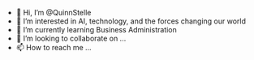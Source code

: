 - 👋 Hi, I’m @QuinnStelle
- 👀 I’m interested in AI, technology, and the forces changing our world
- 🌱 I’m currently learning Business Administration
- 💞️ I’m looking to collaborate on ...
- 📫 How to reach me ...

<!---
QuinnStelle/QuinnStelle is a ✨ special ✨ repository because its `README.md` (this file) appears on your GitHub profile.
You can click the Preview link to take a look at your changes.
--->
